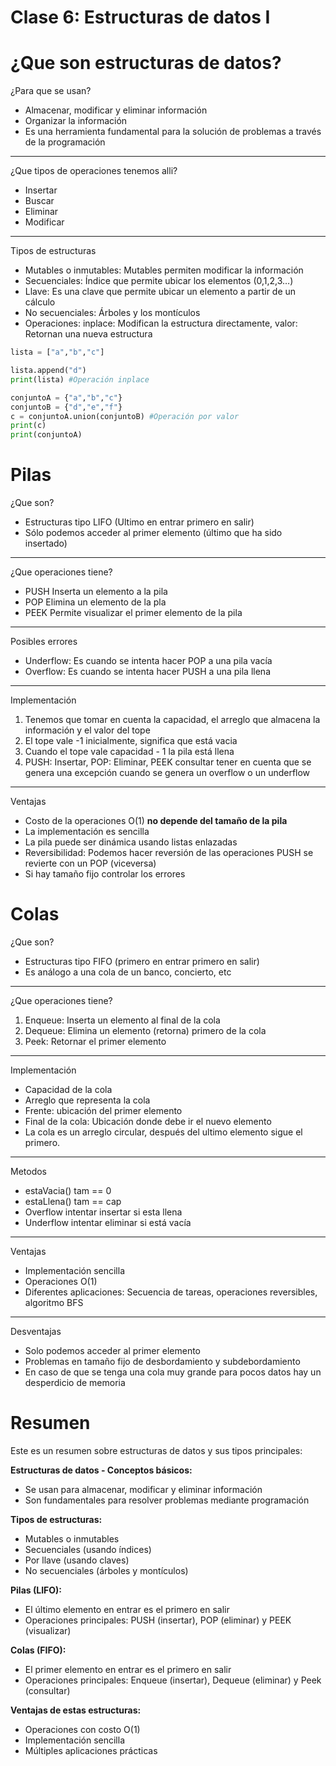 # Clase 6: Estructuras de datos I

# ¿Que son estructuras de datos?

¿Para que se usan?

- Almacenar, modificar y eliminar información
- Organizar la información
- Es una herramienta fundamental para la solución de problemas a través de la programación

---

¿Que tipos de operaciones tenemos alli?

- Insertar
- Buscar
- Eliminar
- Modificar

---

Tipos de estructuras

- Mutables o inmutables: Mutables permiten modificar la información
- Secuenciales: Índice que permite ubicar los elementos (0,1,2,3…)
- Llave: Es una clave que permite ubicar un elemento a partir de un cálculo
- No secuenciales: Árboles y los montículos
- Operaciones: inplace: Modifican la estructura directamente, valor: Retornan una nueva estructura

```python
lista = ["a","b","c"]

lista.append("d")
print(lista) #Operación inplace

conjuntoA = {"a","b","c"}
conjuntoB = {"d","e","f"}
c = conjuntoA.union(conjuntoB) #Operación por valor
print(c)
print(conjuntoA)
```

# Pilas

¿Que son?

- Estructuras tipo LIFO (Ultimo en entrar primero en salir)
- Sólo podemos acceder al primer elemento (último que ha sido insertado)

---

¿Que operaciones tiene?

- PUSH Inserta un elemento a la pila
- POP Elimina un elemento de la pla
- PEEK Permite visualizar el primer elemento de la pila

---

Posibles errores

- Underflow: Es cuando se intenta hacer POP a una pila vacía
- Overflow: Es cuando se intenta hacer PUSH a una pila llena

---

Implementación

1. Tenemos que tomar en cuenta la capacidad, el arreglo que almacena la información y el valor del tope
2. El tope vale -1 inicialmente, significa que está vacia
3. Cuando el tope vale capacidad - 1 la pila está llena
4. PUSH: Insertar, POP: Eliminar, PEEK consultar tener en cuenta que se genera una excepción cuando se genera un overflow o un underflow

---

Ventajas

- Costo de la operaciones O(1) **no depende del tamaño de la pila**
- La implementación es sencilla
- La pila puede ser dinámica usando listas enlazadas
- Reversibilidad: Podemos hacer reversión de las operaciones PUSH se revierte con un POP (viceversa)
- Si hay tamaño fijo controlar los errores

# Colas

¿Que son?

- Estructuras tipo FIFO (primero en entrar primero en salir)
- Es análogo a una cola de un banco, concierto, etc

---

¿Que operaciones tiene?

1. Enqueue: Inserta un elemento al final de la cola
2. Dequeue: Elimina un elemento (retorna) primero de la cola
3. Peek: Retornar el primer elemento

---

Implementación

- Capacidad de la cola
- Arreglo que representa la cola
- Frente: ubicación del primer elemento
- Final de la cola: Ubicación donde debe ir el nuevo elemento
- La cola es un arreglo circular, después del ultimo elemento sigue el primero.

---

Metodos

- estaVacia() tam == 0
- estaLlena() tam == cap
- Overflow intentar insertar si esta llena
- Underflow intentar eliminar si está vacía

---

Ventajas

- Implementación sencilla
- Operaciones O(1)
- Diferentes aplicaciones: Secuencia de tareas, operaciones reversibles, algoritmo BFS

---

Desventajas

- Solo podemos acceder al primer elemento
- Problemas en tamaño fijo de desbordamiento y subdebordamiento
- En caso de que se tenga una cola muy grande para pocos datos hay un desperdicio de memoria

# Resumen

Este es un resumen sobre estructuras de datos y sus tipos principales:

**Estructuras de datos - Conceptos básicos:**

- Se usan para almacenar, modificar y eliminar información
- Son fundamentales para resolver problemas mediante programación

**Tipos de estructuras:**

- Mutables o inmutables
- Secuenciales (usando índices)
- Por llave (usando claves)
- No secuenciales (árboles y montículos)

**Pilas (LIFO):**

- El último elemento en entrar es el primero en salir
- Operaciones principales: PUSH (insertar), POP (eliminar) y PEEK (visualizar)

**Colas (FIFO):**

- El primer elemento en entrar es el primero en salir
- Operaciones principales: Enqueue (insertar), Dequeue (eliminar) y Peek (consultar)

**Ventajas de estas estructuras:**

- Operaciones con costo O(1)
- Implementación sencilla
- Múltiples aplicaciones prácticas